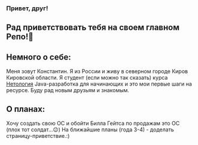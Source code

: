 ### Привет, друг!
## Рад приветствовать тебя на своем главном Репо!👋

## Немного о себе:
Меня зовут Константин. Я из России и живу в северном городе Киров Кировской области.
Я студент (если можно так сказать) курса [Нетология](www.netology.ru) Java-разработка для начинающих и это мои первые шаги на ресурсе.
Буду рад новым друзьям и знакомым.

## О планах:
Хочу создать свою ОС и обойти Билла Гейтса по продажам это ОС (плох тот солдат...&#128521;)
На ближайшие планы (года 3-4) - доделать страницу-приветствие.:)

<!--
**ConstDet/ConstDet** is a ✨ _special_ ✨ repository because its `README.md` (this file) appears on your GitHub profile.

Here are some ideas to get you started:

- 🔭 I’m currently working on ...
- 🌱 I’m currently learning ...
- 👯 I’m looking to collaborate on ...
- 🤔 I’m looking for help with ...
- 💬 Ask me about ...
- 📫 How to reach me: ...
- 😄 Pronouns: ...
- ⚡ Fun fact: ...
-->
